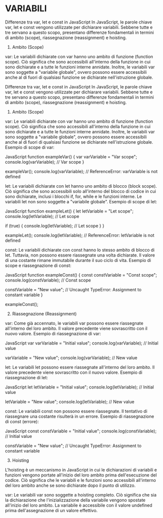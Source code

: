 # VARIABILI

Differenze tra var, let e const in JavaScript
In JavaScript, le parole chiave var, let e const vengono utilizzate per dichiarare variabili. Sebbene tutte e tre servano a questo scopo, presentano differenze fondamentali in termini di ambito (scope), riassegnazione (reassignment) e hoisting.

1. Ambito (Scope)

var: Le variabili dichiarate con var hanno uno ambito di funzione (function scope). Ciò significa che sono accessibili all'interno della funzione in cui sono dichiarate e a tutte le funzioni interne annidate. Inoltre, le variabili var sono soggette a "variabile globale", ovvero possono essere accessibili anche al di fuori di qualsiasi funzione se dichiarate nell'istruzione globale.


Differenze tra var, let e const in JavaScript
In JavaScript, le parole chiave var, let e const vengono utilizzate per dichiarare variabili. Sebbene tutte e tre servano a questo scopo, presentano differenze fondamentali in termini di ambito (scope), riassegnazione (reassignment) e hoisting.

1. Ambito (Scope)

var: Le variabili dichiarate con var hanno uno ambito di funzione (function scope). Ciò significa che sono accessibili all'interno della funzione in cui sono dichiarate e a tutte le funzioni interne annidate. Inoltre, le variabili var sono soggette a "variabile globale", ovvero possono essere accessibili anche al di fuori di qualsiasi funzione se dichiarate nell'istruzione globale.
Esempio di scope di var:

JavaScript
function exampleVar() {
  var varVariable = "Var scope";
  console.log(varVariable); // Var scope
}

exampleVar();
console.log(varVariable); // ReferenceError: varVariable is not defined
 


let: Le variabili dichiarate con let hanno uno ambito di blocco (block scope). Ciò significa che sono accessibili solo all'interno del blocco di codice in cui sono dichiarate, inclusi i blocchi if, for, while e le funzioni interne. Le variabili let non sono soggette a "variabile globale".
Esempio di scope di let:

JavaScript
function exampleLet() {
  let letVariable = "Let scope";
  console.log(letVariable); // Let scope

  if (true) {
    console.log(letVariable); // Let scope
  }
}

exampleLet();
console.log(letVariable); // ReferenceError: letVariable is not defined
 


const: Le variabili dichiarate con const hanno lo stesso ambito di blocco di let. Tuttavia, non possono essere riassegnate una volta dichiarate. Il valore di una costante rimane immutabile durante il suo ciclo di vita.
Esempio di scope e riassegnazione di const:

JavaScript
function exampleConst() {
  const constVariable = "Const scope";
  console.log(constVariable); // Const scope

  constVariable = "New value"; // Uncaught TypeError: Assignment to constant variable
}

exampleConst();
 


2. Riassegnazione (Reassignment)

var: Come già accennato, le variabili var possono essere riassegnate all'interno del loro ambito. Il valore precedente viene sovrascritto con il nuovo valore.
Esempio di riassegnazione di var:

JavaScript
var varVariable = "Initial value";
console.log(varVariable); // Initial value

varVariable = "New value";
console.log(varVariable); // New value
 


let: Le variabili let possono essere riassegnate all'interno del loro ambito. Il valore precedente viene sovrascritto con il nuovo valore.
Esempio di riassegnazione di let:

JavaScript
let letVariable = "Initial value";
console.log(letVariable); // Initial value

letVariable = "New value";
console.log(letVariable); // New value
 


const: Le variabili const non possono essere riassegnate. Il tentativo di riassegnare una costante risulterà in un errore.
Esempio di riassegnazione di const (errore):

JavaScript
const constVariable = "Initial value";
console.log(constVariable); // Initial value

constVariable = "New value"; // Uncaught TypeError: Assignment to constant variable
 


3. Hoisting

L'hoisting è un meccanismo in JavaScript in cui le dichiarazioni di variabili e funzioni vengono portate all'inizio del loro ambito prima dell'esecuzione del codice. Ciò significa che le variabili e le funzioni sono accessibili all'interno del loro ambito anche se sono dichiarate dopo il punto di utilizzo.

var: Le variabili var sono soggette a hoisting completo. Ciò significa che sia la dichiarazione che l'inizializzazione della variabile vengono spostate all'inizio del loro ambito. La variabile è accessibile con il valore undefined prima dell'assegnazione di un valore effettivo.